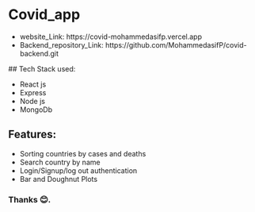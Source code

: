 
# Covid_app
<ul>
<li>website_Link: https://covid-mohammedasifp.vercel.app </li>
<li>Backend_repository_Link: https://github.com/MohammedasifP/covid-backend.git</li>
</ul>
## Tech Stack used:
<ul>
  <li>React js</li>
  <li>Express</li>
  <li>Node js</li>
  <li>MongoDb</li>
</ul>

## Features:
<ul>
  <li>Sorting countries by cases and deaths </li>
  <li>Search country by name</li>
  <li>Login/Signup/log out authentication</li>
  <li>Bar and Doughnut Plots</li>
</ul>

### Thanks 😊.
